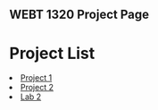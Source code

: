 ## WEBT 1320 Project Page

<h1>Project List</h1>

<Li><a href="project1/index.html" target="_blank">Project 1</a></Li>

<Li><a href="Project 2/index.html" target="_blank">Project 2</a></Li>

<li><a href="Lab 2/index.html" target="_blank">Lab 2</a></Li>




